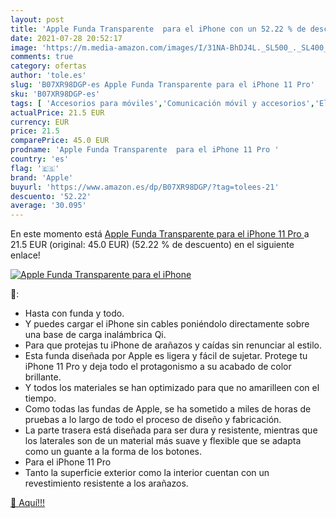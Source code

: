 ```yaml
---
layout: post
title: 'Apple Funda Transparente  para el iPhone con un 52.22 % de descuento'
date: 2021-07-28 20:52:17
image: 'https://m.media-amazon.com/images/I/31NA-BhDJ4L._SL500_._SL400_.jpg'
comments: true
category: ofertas
author: 'tole.es'
slug: 'B07XR98DGP-es Apple Funda Transparente para el iPhone 11 Pro'
sku: 'B07XR98DGP-es'
tags: [ 'Accesorios para móviles','Comunicación móvil y accesorios','Electrónica','Fundas cartucheras para móviles','Fundas y carcasas para teléfonos móviles','apple','iphone', ]
actualPrice: 21.5 EUR
currency: EUR
price: 21.5
comparePrice: 45.0 EUR
prodname: 'Apple Funda Transparente  para el iPhone 11 Pro '
country: 'es'
flag: '🇪🇸'
brand: 'Apple'
buyurl: 'https://www.amazon.es/dp/B07XR98DGP/?tag=tolees-21'
descuento: '52.22'
average: '30.095'
---
```


En este momento está [Apple Funda Transparente  para el iPhone 11 Pro ](https://www.amazon.es/dp/B07XR98DGP/?tag=tolees-21) a 21.5 EUR (original: 45.0 EUR) (52.22 %  de descuento) en el siguiente enlace!

[![Apple Funda Transparente  para el iPhone](https://m.media-amazon.com/images/I/31NA-BhDJ4L._SL500_._SL400_.jpg)](https://www.amazon.es/dp/B07XR98DGP/?tag=tolees-21)

🔎:

- Hasta con funda y todo.
- Y puedes cargar el iPhone sin cables poniéndolo directamente sobre una base de carga inalámbrica Qi.
- Para que protejas tu iPhone de arañazos y caídas sin renunciar al estilo.
- Esta funda diseñada por Apple es ligera y fácil de sujetar. Protege tu iPhone 11 Pro y deja todo el protagonismo a su acabado de color brillante.
- Y todos los materiales se han optimizado para que no amarilleen con el tiempo.
- Como todas las fundas de Apple, se ha sometido a miles de horas de pruebas a lo largo de todo el proceso de diseño y fabricación.
- La parte trasera está diseñada para ser dura y resistente, mientras que los laterales son de un material más suave y flexible que se adapta como un guante a la forma de los botones.
- Para el iPhone 11 Pro
- Tanto la superficie exterior como la interior cuentan con un revestimiento resistente a los arañazos.

[🛒 Aquí!!!](https://www.amazon.es/dp/B07XR98DGP/?tag=tolees-21)
